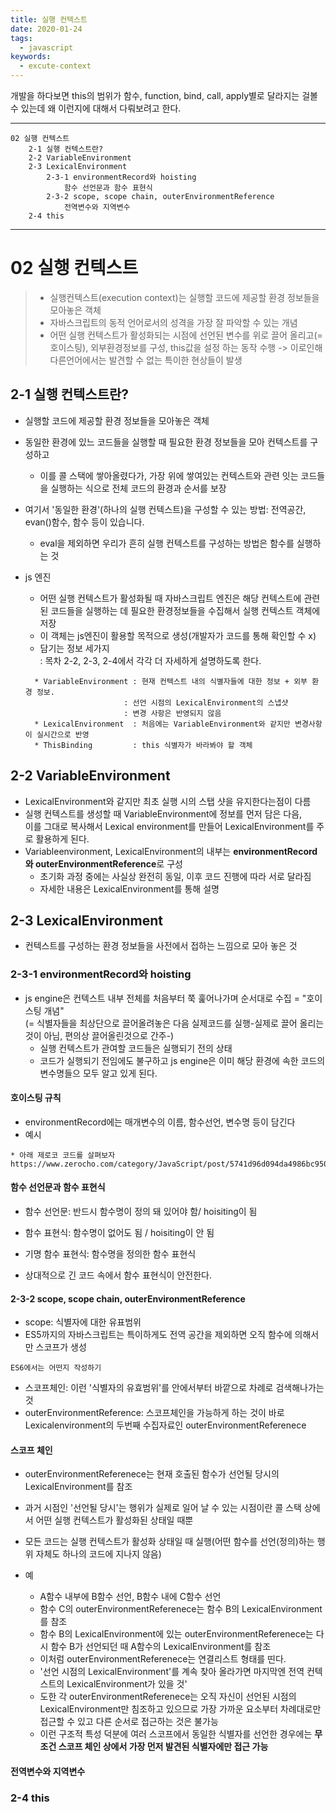 ```yaml
---
title: 실행 컨텍스트
date: 2020-01-24
tags:
  - javascript  
keywords:
  - excute-context
---
```


개발을 하다보면 this의 범위가 함수, function, bind, call, apply별로 달라지는 걸볼 수 있는데 왜 이런지에 대해서 다뤄보려고 한다.




---
```
02 실행 컨텍스트 
	2-1 실행 컨텍스트란? 
	2-2 VariableEnvironment
	2-3 LexicalEnvironment
		2-3-1 environmentRecord와 hoisting
			함수 선언문과 함수 표현식
		2-3-2 scope, scope chain, outerEnvironmentReference
			전역변수와 지역변수
	2-4 this
```


---


# 02 실행 컨텍스트 
> * 실행컨텍스트(execution context)는 실행할 코드에 제공할 환경 정보들을 모아놓은 객체  
> * 자바스크립트의 동적 언어로서의 성격을 가장 잘 파악할 수 있는 개념  
> * 어떤 실행 컨텍스트가 활성화되는 시점에 선언된 변수를 위로 끌어 올리고(=호이스팅), 외부환경정보를 구성, this값을 설정  하는 동작 수행  -> 이로인해  다른언어에서는 발견할 수 없는 특이한 현상들이 발생

## 2-1 실행 컨텍스트란? 
* 실행할 코드에 제공할 환경 정보들을 모아놓은 객체
* 동일한 환경에 있느 코드들을 실행할 때 필요한 환경 정보들을 모아 컨텍스트를 구성하고 
  - 이를 콜 스택에 쌓아올렸다가, 가장 위에 쌓여있는 컨텍스트와 관련 잇는 코드들을 실행하는 식으로 전체 코드의 환경과 순서를 보장
* 여기서 '동일한 환경'(하나의 실행 컨텍스트)을 구성할 수 있는 방법: 전역공간, evan()함수, 함수 등이 있습니다.
  - eval을 제외하면 우리가 흔히 실행 컨텍스트를 구성하는 방법은 함수를 실행하는 것

* js 엔진
  - 어떤 실행 컨텍스트가 활성화될 때 자바스크립트 엔진은 해당 컨텍스트에 관련된 코드들을 실행하는 데 필요한 환경정보들을 수집해서 실행 컨텍스트 객체에 저장
  - 이 객체는 js엔진이 활용할 목적으로 생성(개발자가 코드를 통해 확인할 수 x)  
  - 담기는 정보 세가지  
    : 목차 2-2, 2-3, 2-4에서 각각 더 자세하게 설명하도록 한다. 
  ```
    * VariableEnvironment : 현재 컨텍스트 내의 식별자들에 대한 정보 + 외부 환경 정보. 
                        : 선언 시점의 LexicalEnvironment의 스냅샷 
                        : 변경 사항은 반영되지 않음
    * LexicalEnvironment  : 처음에는 VariableEnvironment와 같지만 변경사항이 실시간으로 반영
    * ThisBinding         : this 식별자가 바라봐야 할 객체
  ```
  
## 2-2 VariableEnvironment
* LexicalEnvironment와 같지만 최초 실행 시의 스탭 샷을 유지한다는점이 다름
* 실행 컨텍스트를 생성할 때 VariableEnvironment에 정보를 먼저 담은 다음,  
  이를 그대로 복사해서 Lexical environment를 만들어  LexicalEnvironment를 주로 활용하게 된다.
* Variableenvironment, LexicalEnvironment의 내부는 **environmentRecord와 outerEnvironmentReference**로 구성
  - 초기화 과정 중에는 사실상 완전히 동일, 이후 코드 진행에 따라 서로 달라짐
  - 자세한 내용은 LexicalEnvironment를 통해 설명

## 2-3 LexicalEnvironment
* 컨텍스트를 구성하는 환경 정보들을 사전에서 접하는 느낌으로 모아 놓은 것 

### 2-3-1 environmentRecord와 hoisting
* js engine은 컨텍스트 내부 전체를 처음부터 쭉 훑어나가며 순서대로 수집 = "호이스팅 개념"  
(= 식별자들을 최상단으로 끌어올려놓은 다음 실제코드를 실행-실제로 끌어 올리는 것이 아님, 편의상 끌어올린것으로 간주-)
  - 실행 컨텍스트가 관여할 코드들은 실행되기 전의 상태
  - 코드가 실행되기 전임에도 불구하고 js engine은 이미 해당 환경에 속한 코드의 변수명들으 모두 알고 있게 된다.
  
                                                                
#### 호이스팅 규칙
* environmentRecord에는 매개변수의 이름, 함수선언, 변수명 등이 담긴다
* 예시
```
* 아래 제로코 코드를 살펴보자 
https://www.zerocho.com/category/JavaScript/post/5741d96d094da4986bc950a0
```

#### 함수 선언문과 함수 표현식
* 함수 선언문: 반드시 함수명이 정의 돼 있어야 함/ hoisiting이 됨
* 함수 표현식: 함수명이 없어도 됨           / hoisiting이 안 됨
* 기명 함수 표현식: 함수명을 정의한 함수 표현식

* 상대적으로 긴 코드 속에서 함수 표현식이 안전한다. 

#### 2-3-2 scope, scope chain, outerEnvironmentReference

* scope: 식별자에 대한 유표범위
* ES5까지의 자바스크립트는 특이하게도 전역 공간을 제외하면 오직 함수에 의해서만 스코프가 생성
```
ES6에서는 어떤지 작성하기 
```
* 스코프체인: 이런 '식별자의 유효범위'를 안에서부터 바깥으로 차례로 검색해나가는 것
* outerEnvironmentReference: 스코프체인을 가능하게 하는 것이 바로 Lexicalenvironment의 두번째 수집자료인 outerEnvironmentReferenece

#### 스코프 체인 
* outerEnvironmentReferenece는 현재 호출된 함수가 선언될 당시의 LexicalEnvironment를 참조  
* 과거 시점인 '선언될 당시'는 행위가 실제로 일어 날 수 있는 시점이란 콜 스택 상에서 어떤 실행 컨텍스트가 활성화된 상태일 때뿐  
* 모든 코드는 실행 컨텍스트가 활성화 상태일 때 실행(어떤 함수를 선언(정의)하는 행위 자체도 하나의 코드에 지나지 않음)


* 예
  - A함수 내부에 B함수 선언, B함수 내에 C함수 선언
  - 함수 C의 outerEnvironmentReferenece는 함수 B의 LexicalEnvironment를 참조 
  - 함수 B의 LexicalEnvironment에 있는 outerEnvironmentReferenece는 다시 함수 B가 선언되던 때 A함수의 LexicalEnvironment를 참조 
  - 이처럼 outerEnvironmentReferenece는 연결리스트 형태를 띤다.  
  - '선언 시점의 LexicalEnvironment'를 계속 찾아 올라가면 마지막엔 전역 컨텍스트의 LexicalEnvironment가 있을 것'  
  - 도한 각 outerEnvironmentReferenece는 오직 자신이 선언된 시점의 LexicalEnvironment만 침조하고 있으므로 가장 가까운 요소부터 차례대로만 접근할 수 있고 다른 순서로 접근하는 것은 불가능  
  - 이런 구조적 특성 덕분에 여러 스코프에서 동일한 식별자를 선언한 경우에는 **무조건 스코프 체인 상에서 가장 먼저 발견된 식별자에만 접근 가능** 
#### 전역변수와 지역변수
### 2-4 this


